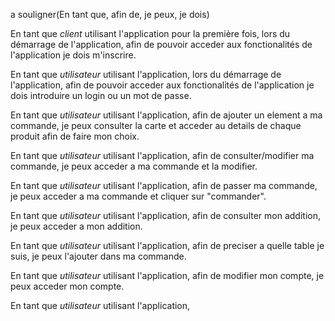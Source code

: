 a souligner(En tant que, afin de, je peux, je dois)

En tant que *client* utilisant l'application pour la première fois, lors du démarrage de l'application, afin de pouvoir acceder aux fonctionalités de l'application je dois m'inscrire.

En tant que *utilisateur* utilisant l'application, lors du démarrage de l'application, afin de pouvoir acceder aux fonctionalités de l'application je dois introduire un login ou un mot de passe.

En tant que *utilisateur* utilisant l'application, afin de ajouter un element a ma commande, je peux consulter la carte et acceder au details de chaque produit afin de faire mon choix.

En tant que *utilisateur* utilisant l'application, afin de consulter/modifier ma commande, je peux acceder a ma commande et la modifier.

En tant que *utilisateur* utilisant l'application, afin de passer ma commande, je peux acceder a ma commande et cliquer sur "commander".

En tant que *utilisateur* utilisant l'application, afin de consulter mon addition, je peux acceder a mon addition.

En tant que *utilisateur* utilisant l'application, afin de preciser a quelle table je suis, je peux l'ajouter dans ma commande.

En tant que *utilisateur* utilisant l'application, afin de modifier mon compte, je peux acceder mon compte.

En tant que *utilisateur* utilisant l'application,
